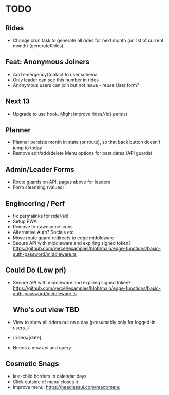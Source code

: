 # TODO

## Rides

- Change cron task to generate all rides for next month (on 1st of current month) (generateRides)

## Feat: Anonymous Joiners

- Add emergencyContact to user schema
- Only leader can see this number in rides
- Anonymous users can join but not leave - reuse User form?

## Next 13

- Upgrade to use hook. Might improve rides/{id} persist

## Planner

- Planner persists month in state (or route), so that back button doesn't jump to today
- Remove edit/add/delete Menu options for past dates (API guards)

## Admin/Leader Forms

- Route guards on API, pages above for leaders
- Form cleansing (values)

## Engineering / Perf

- fix permalinks for ride/{id}
- Setup PWA
- Remove fontawesome icons
- Alternative Auth? Socials etc.
- Move route guard redirects to edge middleware
- Secure API with middleware and expiring signed token?
  https://github.com/vercel/examples/blob/main/edge-functions/basic-auth-password/middleware.ts

## Could Do (Low pri)

- Secure API with middleware and expiring signed token?
  https://github.com/vercel/examples/blob/main/edge-functions/basic-auth-password/middleware.ts

  ## Who's out view TBD

- View to show all riders out on a day (presumably only for logged-in users..)
- /riders/[date]
- Needs a new api and query

## Cosmetic Snags

- last-child borders in calendar days
- Click outside of menu closes it
- Improve menu: https://headlessui.com/react/menu
